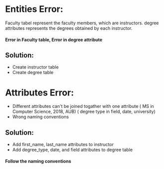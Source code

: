 # Entities Error:

Faculty tabel represent the faculty members, which are instructors. degree attributes represents the degrees obtained by each instructor.
#### Error in Faculty table, Error in degree attribute

## Solution:

- Create instructor table
- Create degree table

# Attributes Error:

- Different attributes can't be joined togather with one attribute ( MS in Computer Science, 2018, AUB) ( degree type in field, date, university)
- Wrong naming conventions

## Solution:

- Add first_name, last_name attributes to instructor
- Add degree_type, date, and field attributes to degree table

#### Follow the naming conventions
